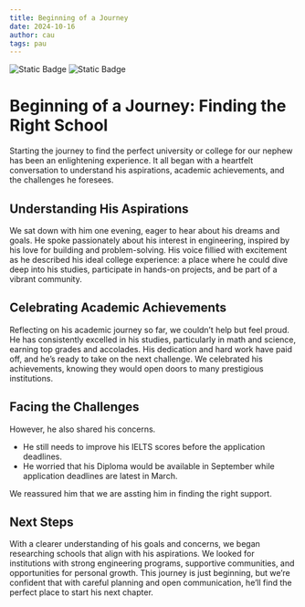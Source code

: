 ```yaml
---
title: Beginning of a Journey
date: 2024-10-16
author: cau
tags: pau
---
```

![Static Badge](https://img.shields.io/badge/0ld-Camel-blue) ![Static Badge](https://img.shields.io/badge/Camel-brightgreen?style=flat&logo=ocaml&logoColor=black&logoSize=auto&label=0ld&labelColor=abcdef&color=fedcba&cacheSeconds=3600&link=https%3A%2F%2F0ldcamel.github.io)

# Beginning of a Journey: Finding the Right School

Starting the journey to find the perfect university or college for our nephew has been an enlightening experience. It all began with a heartfelt conversation to understand his aspirations, academic achievements, and the challenges he foresees.

## Understanding His Aspirations

We sat down with him one evening, eager to hear about his dreams and goals. He spoke passionately about his interest in engineering, inspired by his love for building and problem-solving. His voice fillied with excitement as he described his ideal college experience: a place where he could dive deep into his studies, participate in hands-on projects, and be part of a vibrant community.

## Celebrating Academic Achievements

Reflecting on his academic journey so far, we couldn’t help but feel proud. He has consistently excelled in his studies, particularly in math and science, earning top grades and accolades. His dedication and hard work have paid off, and he’s ready to take on the next challenge. We celebrated his achievements, knowing they would open doors to many prestigious institutions.

## Facing the Challenges

However, he also shared his concerns. 
- He still needs to improve his IELTS scores before the application deadlines.
- He worried that his Diploma would be available in September while application deadlines are latest in March.

We reassured him that we are assting him in finding the right support.

## Next Steps

With a clearer understanding of his goals and concerns, we began researching schools that align with his aspirations. We looked for institutions with strong engineering programs, supportive communities, and opportunities for personal growth. This journey is just beginning, but we’re confident that with careful planning and open communication, he’ll find the perfect place to start his next chapter.
